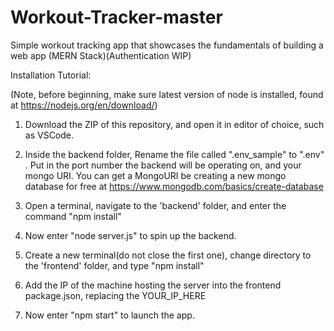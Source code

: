 # Workout-Tracker-master
Simple workout tracking app that showcases the fundamentals of building a web app (MERN Stack)(Authentication WIP)


Installation Tutorial:

(Note, before beginning, make sure latest version of node is installed, found at https://nodejs.org/en/download/)

1. Download the ZIP of this repository, and open it in editor of choice, such as VSCode.

2. Inside the backend folder, Rename the file called ".env_sample" to ".env" . Put in the port number the backend will be operating on, and your mongo URI. You can get a MongoURI be creating a new mongo database for free at https://www.mongodb.com/basics/create-database

3. Open a terminal, navigate to the 'backend' folder, and enter the command "npm install"

4. Now enter "node server.js" to spin up the backend.

5. Create a new terminal(do not close the first one), change directory to the 'frontend' folder, and type  "npm install"

6. Add the IP of the machine hosting the server into the frontend package.json, replacing the YOUR_IP_HERE

7. Now enter "npm start" to launch the app.
